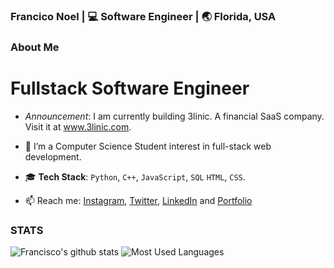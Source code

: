 <h3> Francico Noel | 💻 Software Engineer | 🌏 Florida, USA </h3>

### About Me
<h1><bold> Fullstack Software Engineer</bold></h1>

- _Announcement_: I am currently building 3linic. A financial SaaS company. Visit it at www.3linic.com.

- 🌱 I’m a Computer Science Student interest in full-stack web development.
- 🎓 **Tech Stack**: `Python`, `C++`, `JavaScript`, `SQL` `HTML`, `CSS`.

- 📫 Reach me: [Instagram](https://instagram.com/byfnoel/), [Twitter](https://www.twitter.com/byfnoel/), [LinkedIn](https://www.linkedin.com/in/francisconoel/) and [Portfolio](https://francisconoel.com/)

### STATS

![Francisco's github stats](https://github-readme-stats.vercel.app/api/?username=byfnoel&show_icons=true&title_color=1F75C8&icon_color=2AA410&text_color=043667&bg_color=ffffff)
![Most Used Languages](https://github-readme-stats.vercel.app/api/top-langs/?username=byfnoel&layout=compact)
